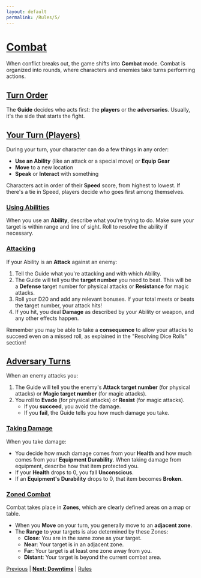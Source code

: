 ```yaml
---
layout: default
permalink: /Rules/5/
---
```

# [Combat](#combat)
When conflict breaks out, the game shifts into **Combat** mode. Combat is organized into rounds, where characters and enemies take turns performing actions.
## [Turn Order](#turn-order)
The **Guide** decides who acts first: the **players** or the **adversaries**. Usually, it's the side that starts the fight.

## [Your Turn (Players)](#heroes-turn)
During your turn, your character can do a few things in any order:

- **Use an Ability** (like an attack or a special move) or **Equip Gear**
- **Move** to a new location
- **Speak** or **Interact** with something

Characters act in order of their **Speed** score, from highest to lowest. If there's a tie in Speed, players decide who goes first among themselves.

### [Using Abilities](#use-an-ability)
When you use an **Ability**, describe what you're trying to do. Make sure your target is within range and line of sight. Roll to resolve the ability if necessary.

### [Attacking](#attacking)
If your Ability is an **Attack** against an enemy:

1. Tell the Guide what you're attacking and with which Ability.
2. The Guide will tell you the **target number** you need to beat. This will be a **Defense** target number for physical attacks or **Resistance** for magic attacks.
3. Roll your D20 and add any relevant bonuses. If your total meets or beats the target number, your attack hits!
4. If you hit, you deal **Damage** as described by your Ability or weapon, and any other effects happen.

Remember you may be able to take a **consequence** to allow your attacks to succeed even on a missed roll, as explained in the "Resolving Dice Rolls" section!
## [Adversary Turns](#enemy-turn)
When an enemy attacks you:

1. The Guide will tell you the enemy's **Attack target number** (for physical attacks) or **Magic target number** (for magic attacks).
2. You roll to **Evade** (for physical attacks) or **Resist** (for magic attacks).
    - If you **succeed**, you avoid the damage.
    - If you **fail**, the Guide tells you how much damage you take.

### [Taking Damage](#taking-damage)
When you take damage:

- You decide how much damage comes from your **Health** and how much comes from your **Equipment Durability**. When taking damage from equipment, describe how that item protected you.
- If your **Health** drops to 0, you fall **Unconscious**.
- If an **Equipment's Durability** drops to 0, that item becomes **Broken**.

### [Zoned Combat](#zoned-combat)
Combat takes place in **Zones**, which are clearly defined areas on a map or table.

- When you **Move** on your turn, you generally move to an **adjacent zone**.
- The **Range** to your targets is also determined by these Zones:
    - **Close**: You are in the same zone as your target.
    - **Near**: Your target is in an adjacent zone.
    - **Far**: Your target is at least one zone away from you.
    - **Distant**: Your target is beyond the current combat area.

[Previous]({{site.baseurl}}/Rules/4/#flow-of-the-game) | **[Next: Downtime]({{site.baseurl}}/Rules/6/)** | [Rules]({{site.baseurl}}/Rules/Index/#rules)